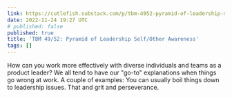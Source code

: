 ```yaml
---
link: https://cutlefish.substack.com/p/tbm-4952-pyramid-of-leadership-selfother
date: 2022-11-24 19:27 UTC
# published: false
published: true
title: 'TBM 49/52: Pyramid of Leadership Self/Other Awareness'
tags: []
---
```


How can you work more effectively with diverse individuals and teams as a product leader? We all tend to have our "go-to" explanations when things go wrong at work. A couple of examples: You can usually boil things down to leadership issues. That and grit and perseverance.
